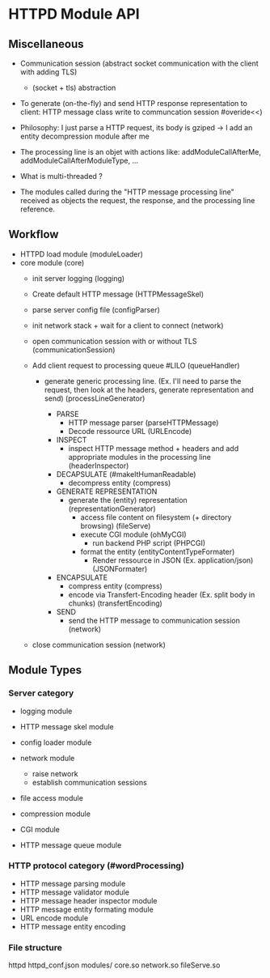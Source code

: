 # HTTPD Module API

## Miscellaneous

* Communication session (abstract socket communication with the client with adding TLS)
	* (socket + tls) abstraction

* To generate (on-the-fly) and send HTTP response representation to client: HTTP message class write to communcation session #overide<<)

* Philosophy: I just parse a HTTP request, its body is gziped -> I add an entity decompression module after me

* The processing line is an objet with actions like: addModuleCallAfterMe, addModuleCallAfterModuleType, ...

* What is multi-threaded ?

* The modules called during the "HTTP message processing line" received as objects the request, the response, and the processing line reference.

## Workflow

* HTTPD load module (moduleLoader)
* core module (core)
	* init server logging (logging)
	* Create default HTTP message (HTTPMessageSkel)
	* parse server config file (configParser)

	* init network stack + wait for a client to connect (network)
	* open communication session with or without TLS (communicationSession)
	* Add client request to processing queue #LILO (queueHandler)
		* generate generic processing line. (Ex. I'll need to parse the request, then look at the headers, generate representation and send) (processLineGenerator)

			* PARSE
				* HTTP message parser (parseHTTPMessage)
				* Decode ressource URL (URLEncode)
			* INSPECT
				* inspect HTTP message method + headers and add appropriate modules in the processing line (headerInspector)
			* DECAPSULATE (#makeItHumanReadable)
				* decompress entity (compress)
			* GENERATE REPRESENTATION
				* generate the (entity) representation (representationGenerator)
					* access file content on filesystem (+ directory browsing) (fileServe)
					* execute CGI module (ohMyCGI)
						* run backend PHP script (PHPCGI)
					* format the entity (entityContentTypeFormater)
						* Render ressource in JSON (Ex. application/json) (JSONFormater)
			* ENCAPSULATE
				* compress entity (compress)
				* encode via Transfert-Encoding header (Ex. split body in chunks) (transfertEncoding)
			* SEND
				* send the HTTP message to communication session (network)

	* close communication session (network)

## Module Types

### Server category

* logging module

* HTTP message skel module
* config loader module
* network module
	* raise network
	* establish communication sessions

* file access module
* compression module
* CGI module

* HTTP message queue module

### HTTP protocol category (#wordProcessing)

* HTTP message parsing module
* HTTP message validator module
* HTTP message header inspector module
* HTTP message entity formating module
* URL encode module
* HTTP message entity encoding

### File structure

httpd
httpd\_conf.json
modules/
	core.so
	network.so
	fileServe.so
